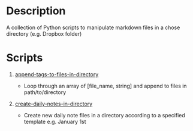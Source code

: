 # Description

A collection of Python scripts to manipulate markdown files in a chose directory (e.g. Dropbox folder)

# Scripts

1. [append-tags-to-files-in-directory](https://github.com/nicrivard/markdown-files-to-directory/blob/master/append-tags-to-files-in-directory.py)

    - Loop through an array of [file_name, string] and append to files in path/to/directory

2. [create-daily-notes-in-directory](https://github.com/nicrivard/markdown-files-to-directory/blob/master/create-daily-notes-in-directory.py)

    - Create new daily note files in a directory according to a specified template e.g. January 1st

